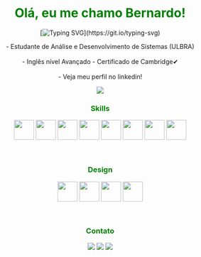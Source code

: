<h1 align='center'> <span style="color:green">Olá, eu me chamo Bernardo!</span></h1>

<div align='center'>
  
[![Typing SVG](https://readme-typing-svg.demolab.com?font=Fira+Code&pause=1000&color=5DC52B&center=true&vCenter=true&width=435&lines=Bem+vindo+ao+meu+perfil!)](https://git.io/typing-svg)

</div>

<p align='center'>
- Estudante de Análise e Desenvolvimento de Sistemas (ULBRA) <br><br>
- Inglês nível Avançado - Certificado de Cambridge✔ <br><br>
- Veja meu perfil no linkedin! <br>
</p>

<div align='center'><a href="https://github.com/httbz/github-readme-stats"><img align="center" src="https://github-readme-stats.vercel.app/api/top-langs/?username=httbz&layout=compact&theme=merko&hide_border=true" /></a> 
</div>


<h3 align='center'> <span style="color:green">Skills</span></h3>
<p align='center' float='left'>
<img src='https://skillicons.dev/icons?i=html' width='45'>
<img src='https://skillicons.dev/icons?i=css' width='45'>
<img src='https://skillicons.dev/icons?i=js' width='45'>
<img src='https://skillicons.dev/icons?i=java' width='45'>
<img src='https://skillicons.dev/icons?i=php' width='45'>
<img src='https://skillicons.dev/icons?i=mysql' width='45'>
<img src='https://skillicons.dev/icons?i=tailwind' width='45'>
  <img src='https://skillicons.dev/icons?i=laravel' width='45'>
</p><br>

<h3 align='center'> <span style="color:green">Design</span></h3>
<p align='center' float='left'>
<img src='https://github.com/marwin1991/profile-technology-icons/assets/136815194/02494c7c-de6a-43a6-9293-6369696842ed' width='45'>
<img src='https://skillicons.dev/icons?i=illustrator' width='45'>
<img src='https://skillicons.dev/icons?i=photoshop' width='45'>
<img src='https://skillicons.dev/icons?i=figma' width='45'>
</p><br>

<h3 align='center'> <span style="color:green">Contato</span></h3>
<div align='center'> 
  <a href="https://instagram.com/bz.paz" target="_blank"><img src="https://skillicons.dev/icons?i=instagram" target="_blank"></a>
  <a href = "mailto:bernardo.zandonai@gmail.com"><img src="https://skillicons.dev/icons?i=gmail" target="_blank"></a>
  <a href="https://www.linkedin.com/in/bernardo-zandonai-58226b161" target="_blank"><img src="https://skillicons.dev/icons?i=linkedin" target="_blank"></a> 
</div><br>
